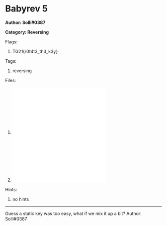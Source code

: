# Babyrev 5
**Author: Solli#0387**

**Category: Reversing**

Flags:
1. TG21{r0t4t3_th3_k3y}


Tags: 
1. reversing

Files: 
1. ![enc.py](./uploads/enc.py)
2. ![enc.txt](./uploads/enc.txt)

Hints: 
1. no hints


---
Guess a static key was too easy, what if we mix it up a bit?
Author: Solli#0387

